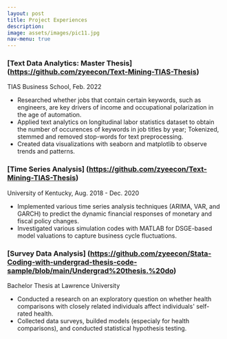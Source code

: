 ```yaml
---
layout: post
title: Project Experiences
description: 
image: assets/images/pic11.jpg
nav-menu: true
---
```


### [Text Data Analytics: Master Thesis]  (https://github.com/zyeecon/Text-Mining-TIAS-Thesis)
TIAS Business School, Feb. 2022 <br/>
- Researched whether jobs that contain certain keywords, such as engineers, are key drivers of income and occupational polarization in the age of automation.
- Applied text analytics on longitudinal labor statistics dataset to obtain the number of occurences of keywords in job titles by year; Tokenized, stemmed and removed stop-words for text preprocessing.
- Created data visualizations with seaborn and matplotlib to observe trends and patterns.

### [Time Series Analysis] (https://github.com/zyeecon/Text-Mining-TIAS-Thesis)
University of Kentucky, Aug. 2018 - Dec. 2020 <br/>
-	Implemented various time series analysis techniques (ARIMA, VAR, and GARCH) to predict the dynamic financial responses of monetary and fiscal policy changes.
-	Investigated various simulation codes with MATLAB for DSGE-based model valuations to capture business cycle fluctuations.

### [Survey Data Analysis] (https://github.com/zyeecon/Stata-Coding-with-undergrad-thesis-code-sample/blob/main/Undergrad%20thesis.%20do)
Bachelor Thesis at Lawrence University  
-	Conducted a research on an exploratory question on whether health comparisons with closely related individuals affect individuals' self-rated health.
-	Collected data surveys, builded models (especialy for health comparisons), and conducted statistical hypothesis testing.
